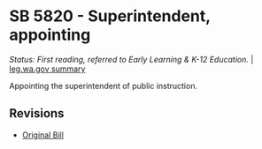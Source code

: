 # SB 5820 - Superintendent, appointing
*Status: First reading, referred to Early Learning & K-12 Education.* | [leg.wa.gov summary](https://app.leg.wa.gov/billsummary?BillNumber=5820&Year=2021)

Appointing the superintendent of public instruction.

## Revisions
* [Original Bill](1/)